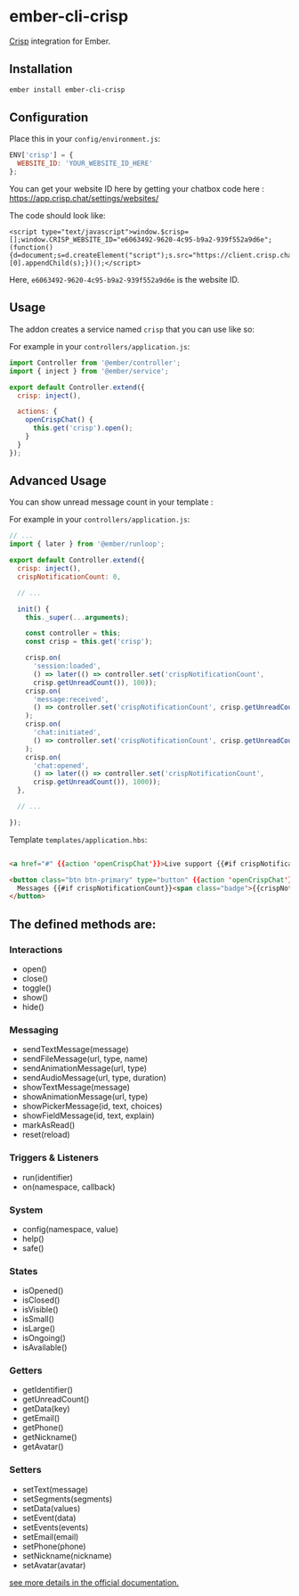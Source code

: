 # ember-cli-crisp

[Crisp](https://crisp.chat/en/) integration for Ember.

## Installation

```bash
ember install ember-cli-crisp
```

## Configuration

Place this in your `config/environment.js`:

```javascript
ENV['crisp'] = {
  WEBSITE_ID: 'YOUR_WEBSITE_ID_HERE'
};
```

You can get your website ID here by getting your chatbox code here : https://app.crisp.chat/settings/websites/

The code should look like:

```
<script type="text/javascript">window.$crisp=[];window.CRISP_WEBSITE_ID="e6063492-9620-4c95-b9a2-939f552a9d6e";(function(){d=document;s=d.createElement("script");s.src="https://client.crisp.chat/l.js";s.async=1;d.getElementsByTagName("head")[0].appendChild(s);})();</script>
```

Here, `e6063492-9620-4c95-b9a2-939f552a9d6e` is the website ID.

## Usage

The addon creates a service named `crisp` that you can use like so:

For example in your `controllers/application.js`:

```javascript
import Controller from '@ember/controller';
import { inject } from '@ember/service';

export default Controller.extend({
  crisp: inject(),

  actions: {
    openCrispChat() {
      this.get('crisp').open();
    }
  }
});

```

## Advanced Usage

You can show unread message count in your template :

For example in your `controllers/application.js`:

```javascript
// ...
import { later } from '@ember/runloop';

export default Controller.extend({
  crisp: inject(),
  crispNotificationCount: 0,

  // ...

  init() {
    this._super(...arguments);

    const controller = this;
    const crisp = this.get('crisp');

    crisp.on(
      'session:loaded',
      () => later(() => controller.set('crispNotificationCount',
      crisp.getUnreadCount()), 100));
    crisp.on(
      'message:received',
      () => controller.set('crispNotificationCount', crisp.getUnreadCount())
    );
    crisp.on(
      'chat:initiated',
      () => controller.set('crispNotificationCount', crisp.getUnreadCount())
    );
    crisp.on(
      'chat:opened',
      () => later(() => controller.set('crispNotificationCount',
      crisp.getUnreadCount()), 1000));
  },

  // ...

});

```
Template `templates/application.hbs`:

```html

<a href="#" {{action 'openCrispChat'}}>Live support {{#if crispNotificationCount}}<span class="badge">{{crispNotificationCount}}</span>{{/if}}</a>

<button class="btn btn-primary" type="button" {{action 'openCrispChat'}}>
  Messages {{#if crispNotificationCount}}<span class="badge">{{crispNotificationCount}}</span>{{/if}}
</button>

```

## The defined methods are:

### Interactions
 * open()
 * close()
 * toggle()
 * show()
 * hide()

### Messaging
 * sendTextMessage(message)
 * sendFileMessage(url, type, name)
 * sendAnimationMessage(url, type)
 * sendAudioMessage(url, type, duration)
 * showTextMessage(message)
 * showAnimationMessage(url, type)
 * showPickerMessage(id, text, choices)
 * showFieldMessage(id, text, explain)
 * markAsRead()
 * reset(reload)

### Triggers & Listeners
 * run(identifier)
 * on(namespace, callback)

### System
 * config(namespace, value)
 * help()
 * safe()

### States
 * isOpened()
 * isClosed()
 * isVisible()
 * isSmall()
 * isLarge()
 * isOngoing()
 * isAvailable()

### Getters
 * getIdentifier()
 * getUnreadCount()
 * getData(key)
 * getEmail()
 * getPhone()
 * getNickname()
 * getAvatar()

### Setters
 * setText(message)
 * setSegments(segments)
 * setData(values)
 * setEvent(data)
 * setEvents(events)
 * setEmail(email)
 * setPhone(phone)
 * setNickname(nickname)
 * setAvatar(avatar)

[see more details in the official documentation.](https://help.crisp.chat/answer/which-crisp-events-are-available/)
